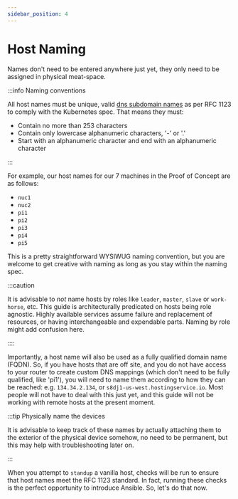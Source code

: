 ```yaml
---
sidebar_position: 4
---
```


# Host Naming

Names don't need to be entered anywhere just yet, they only need to be assigned
in physical meat-space.

:::info Naming conventions

All host names must be unique, valid
[dns subdomain names](https://kubernetes.io/docs/concepts/overview/working-with-objects/names/#dns-subdomain-names)
as per RFC 1123 to comply with the Kubernetes spec. That means they must:

- Contain no more than 253 characters
- Contain only lowercase alphanumeric characters, '-' or '.'
- Start with an alphanumeric character and end with an alphanumeric character

:::

For example, our host names for our 7 machines in the Proof of Concept are as
follows:

- `nuc1`
- `nuc2`
- `pi1`
- `pi2`
- `pi3`
- `pi4`
- `pi5`

This is a pretty straightforward WYSIWUG naming convention, but you are welcome
to get creative with naming as long as you stay within the naming spec.

:::caution

It is advisable to _not_ name hosts by roles like `leader`, `master`, `slave` or
`work-horse`, etc. This guide is architecturally predicated on hosts being role
agnostic. Highly available services assume failure and replacement of resources,
or having interchangeable and expendable parts. Naming by role might add
confusion here.

::::

Importantly, a host name will also be used as a fully qualified domain name
(FQDN). So, if you have hosts that are off site, and you do not have access to
your router to create custom DNS mappings (which don't need to be fully
qualified, like 'pi1'), you will need to name them according to how they can be
reached: e.g. `134.34.2.134`, or `s8dj1-us-west.hostingservice.io`. Most people
will not have to deal with this just yet, and this guide will not be working
with remote hosts at the present moment.

:::tip Physically name the devices

It is advisable to keep track of these names by actually attaching them to the
exterior of the physical device somehow, no need to be permanent, but this may
help with troubleshooting later on.

:::

When you attempt to `standup` a vanilla host, checks will be run to ensure that
host names meet the RFC 1123 standard. In fact, running these checks is the
perfect opportunity to introduce Ansible. So, let's do that now.
